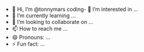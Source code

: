- 👋 Hi, I’m @tonnymars
coding- 👀 I’m interested in ...
- 🌱 I’m currently learning ...
- 💞️ I’m looking to collaborate on ...
- 📫 How to reach me ...
- 😄 Pronouns: ...
- ⚡ Fun fact: ...

<!---
tonnymars/tonnymars is a ✨ special ✨ repository because its `README.md` (this file) appears on your GitHub profile.
You can click the Preview link to take a look at your changes.
--->

